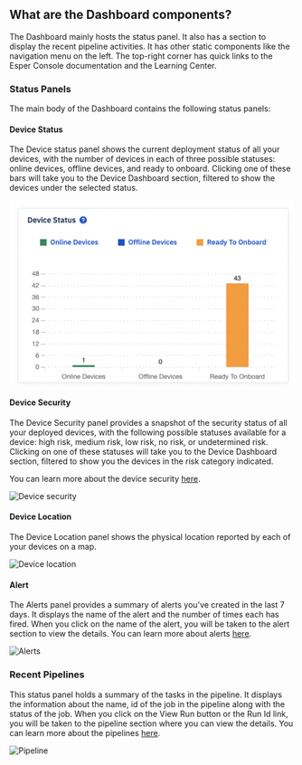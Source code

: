 ## What are the Dashboard components?

The Dashboard mainly hosts the status panel. It also has a section to display the recent pipeline activities. It has other static components like the navigation menu on the left. The top-right corner has quick links to the Esper Console documentation and the Learning Center.

  

### Status Panels

The main body of the Dashboard contains the following status panels:

#### Device Status

The Device status panel shows the current deployment status of all your devices, with the number of devices in each of three possible statuses: online devices, offline devices, and ready to onboard. Clicking one of these bars will take you to the Device Dashboard section, filtered to show the devices under the selected status.

![Device stsus on the dashboard](./images/components/1-status.png)

#### Device Security

The Device Security panel provides a snapshot of the security status of all your deployed devices, with the following possible statuses available for a device: high risk, medium risk, low risk, no risk, or undetermined risk. Clicking on one of these statuses will take you to the Device Dashboard section, filtered to show you the devices in the risk category indicated.

You can learn more about the device security [here](../devices-groups/device-security.md).

![Device security](./images/components/2-security.png)

#### Device Location

The Device Location panel shows the physical location reported by each of your devices on a map.

![Device location](./images/components/3-location.png)

#### Alert

The Alerts panel provides a summary of alerts you’ve created in the last 7 days. It displays the name of the alert and the number of times each has fired. When you click on the name of the alert, you will be taken to the alert section to view the details. You can learn more about alerts [here](../alerts/README.md).

  

![Alerts](./images/components/4-alerts.png)

### Recent Pipelines

This status panel holds a summary of the tasks in the pipeline. It displays the information about the name, id of the job in the pipeline along with the status of the job. When you click on the View Run button or the Run Id link, you will be taken to the pipeline section where you can view the details. You can learn more about the pipelines [here](../pipeline/README.md).

  

![Pipeline](./images/components/5-pipeline.png)
